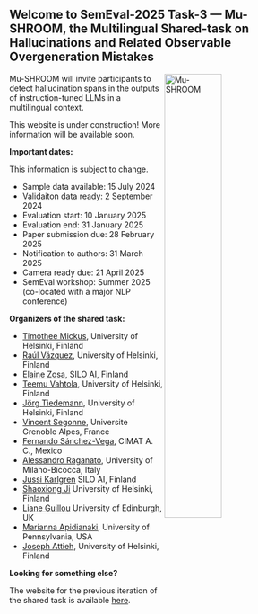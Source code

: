 ## Welcome to SemEval-2025 Task-3 — Mu-SHROOM, the Multilingual Shared-task on Hallucinations and Related Observable Overgeneration Mistakes

<img style="width:45%" src="assets/img/mu-shroom-logo.png" alt="Mu-SHROOM" title="Mu-SHROOM logo" align="right">

Mu-SHROOM will invite participants to detect hallucination spans in the outputs of instruction-tuned LLMs in a multilingual context.

This website is under construction! More information will be available soon.

**Important dates:**

This information is subject to change.
- Sample data available: 15 July 2024
- Validaiton data ready: 2 September 2024
- Evaluation start: 10 January 2025
- Evaluation end: 31 January 2025
- Paper submission due: 28 February 2025
- Notification to authors: 31 March 2025
- Camera ready due: 21 April 2025
- SemEval workshop: Summer 2025 (co-located with a major NLP conference)


**Organizers of the shared task:**

- [Timothee Mickus](https://timotheemickus.github.io/), 
University of Helsinki, Finland
- [Raúl Vázquez](https://jrvc.github.io/), 
University of Helsinki, Finland
- [Elaine Zosa](https://ezosa.github.io/), 
SILO AI, Finland
- [Teemu Vahtola](), 
University of Helsinki, Finland
- [Jörg Tiedemann](https://blogs.helsinki.fi/tiedeman/), 
University of Helsinki, Finland
- [Vincent Segonne](), 
Universite Grenoble Alpes, France
- [Fernando Sánchez-Vega](),
CIMAT A. C., Mexico
- [Alessandro Raganato](https://raganato.github.io/), 
University of Milano-Bicocca, Italy
- [Jussi Karlgren](https://www.lingvi.st/)
SILO AI, Finland
- [Shaoxiong Ji](https://www.mv.helsinki.fi/home/shaoxion/)
University of Helsinki, Finland
- [Liane Guillou](https://sites.google.com/site/lianeguillou/home)
University of Edinburgh, UK
- [Marianna Apidianaki](https://mariannaapi.github.io/), 
University of Pennsylvania, USA
- [Joseph Attieh](), 
University of Helsinki, Finland


**Looking for something else?**

The website for the previous iteration of the shared task is available [here](/shroom/2024).
